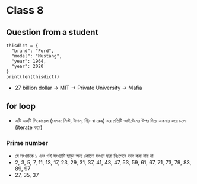# Class 8
## Question from a student
```
thisdict = {
  "brand": "Ford",
  "model": "Mustang",
  "year": 1964,
  "year": 2020
}
print(len(thisdict))
```
- 27 billion dollar -> MIT -> Private University -> Mafia

## for loop
- এটি একটি সিকোয়েন্স (যেমন: লিস্ট, টাপল, স্ট্রিং বা রেঞ্জ) এর প্রতিটি আইটেমের উপর দিয়ে একবার করে চলে (iterate করে)

### Prime number
- যে সংখ্যাকে ১ এবং ওই সংখ্যাটি ছাড়া অন্য কোনো সংখ্যা দ্বারা নিঃশেষে ভাগ করা যায় না
- 2, 3, 5, 7, 11, 13, 17, 23, 29, 31, 37, 41, 43, 47, 53, 59, 61, 67, 71, 73, 79, 83, 89, 97
- 27, 35, 37